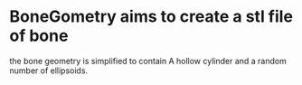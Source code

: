 # BoneGometry aims to create a stl file of bone
the bone geometry is simplified to contain A hollow cylinder and a random number of ellipsoids.
